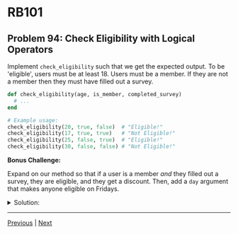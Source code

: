 # RB101
## Problem 94: Check Eligibility with Logical Operators

Implement `check_eligibility` such that we get the expected output. To be 'eligible', users must be at least 18. Users must be a member. If they are not a member then they must have filled out a survey.

```ruby
def check_eligibility(age, is_member, completed_survey)
  # ...
end

# Example usage:
check_eligibility(20, true, false)  # "Eligible!"
check_eligibility(17, true, true)   # "Not Eligible!"
check_eligibility(25, false, true)  # "Eligible!"
check_eligibility(30, false, false) # "Not Eligible!"
```

**Bonus Challenge:**

Expand on our method so that if a user is a member *and* they filled out a survey, they are eligible, and they get a discount. Then, add a `day` argument that makes anyone eligible on Fridays.

<details>
<summary>Solution:</summary>

**Basic solution:**

```ruby
def check_eligibility(age, is_member, completed_survey)
  if age >= 18 && (is_member || completed_survey)
    puts "Eligible!"
  else
    puts "Not Eligible!"
  end
end

# Test cases:
check_eligibility(20, true, false)   # "Eligible!"
check_eligibility(17, true, true)    # "Not Eligible!"
check_eligibility(25, false, true)   # "Eligible!"
check_eligibility(30, false, false)  # "Not Eligible!"
```

**Explanation of the logic:**
- `age >= 18` must be true
- AND either `is_member` OR `completed_survey` must be true

**Bonus Challenge Answer:**

```ruby
def check_eligibility(age, is_member, completed_survey, day = nil)
  # Friday makes everyone eligible
  if day == "Friday"
    puts "Eligible!"
    return
  end
  
  # Must be at least 18
  unless age >= 18
    puts "Not Eligible!"
    return
  end
  
  # Member and completed survey = eligible with discount
  if is_member && completed_survey
    puts "Eligible with discount!"
    return
  end
  
  # Must be member OR have completed survey
  if is_member || completed_survey
    puts "Eligible!"
  else
    puts "Not Eligible!"
  end
end

# Test cases:
check_eligibility(20, true, false)            # "Eligible!"
check_eligibility(20, true, true)             # "Eligible with discount!"
check_eligibility(17, true, true, "Friday")   # "Eligible!"
check_eligibility(30, false, false, "Friday") # "Eligible!"
check_eligibility(30, false, false, "Monday") # "Not Eligible!"
```

**Alternative using single conditional:**

```ruby
def check_eligibility(age, is_member, completed_survey, day = nil)
  if day == "Friday" || (age >= 18 && (is_member || completed_survey))
    if day != "Friday" && is_member && completed_survey
      puts "Eligible with discount!"
    else
      puts "Eligible!"
    end
  else
    puts "Not Eligible!"
  end
end
```

**Using case statement:**

```ruby
def check_eligibility(age, is_member, completed_survey, day = nil)
  case
  when day == "Friday"
    puts "Eligible!"
  when age < 18
    puts "Not Eligible!"
  when is_member && completed_survey
    puts "Eligible with discount!"
  when is_member || completed_survey
    puts "Eligible!"
  else
    puts "Not Eligible!"
  end
end
```

</details>

---

[Previous](93.md) | [Next](95.md)

